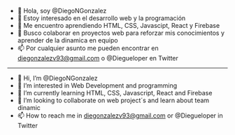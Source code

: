- 👋 Hola, soy @DiegoNGonzalez
- 👀 Estoy interesado en el desarrollo web y la programación
- 🌱 Me encuentro aprendiendo HTML, CSS, Javascipt, React y Firebase
- 💞️ Busco colaborar en proyectos web para reforzar mis conocimientos y aprender de la dinamica en equipo
- 📫 Por cualquier asunto me pueden encontrar en diegonzalezv93@gmail.com o @Diegueloper en Twitter 

--------------------------------------------------------------------------------------------------------------------

- 👋 Hi, I’m @DiegoNGonzalez
- 👀 I’m interested in Web Development and programming
- 🌱 I’m currently learning HTML, CSS, Javascript, React and Firebase
- 💞️ I’m looking to collaborate on web project´s and learn about team dinamic
- 📫 How to reach me in diegonzalezv93@gmail.com or @Diegueloper in Twitter

<!---
DiegoNGonzalez/DiegoNGonzalez is a ✨ special ✨ repository because its `README.md` (this file) appears on your GitHub profile.
You can click the Preview link to take a look at your changes.
--->
